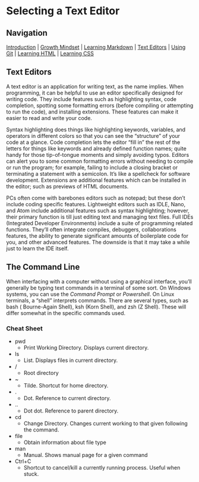 # Selecting a Text Editor

## Navigation

[Introduction](https://frazmatic.github.io/reading-notes/) | [Growth Mindset](https://frazmatic.github.io/reading-notes/growth-mindset) | [Learning Markdown](https://frazmatic.github.io/reading-notes/learning-markdown) | [Text Editors](https://frazmatic.github.io/reading-notes/text-editor) | [Using Git](https://frazmatic.github.io/reading-notes/using-git) | [Learning HTML](https://frazmatic.github.io/reading-notes/learning-html) | [Learning CSS](https://frazmatic.github.io/reading-notes/learning-css)
 
## Text Editors

A text editor is an application for writing text, as the name implies. When programming, it can be helpful to use an editor specifically designed for writing code. They include features such as highlighting syntax, code completion, spotting some formatting errors (before compiling or attempting to run the code), and installing extensions. These features can make it easier to read and write your code.

Syntax highlighting does things like highlighting keywords, variables, and operators in different colors so that you can see the “structure” of your code at a glance. Code completion lets the editor “fill in” the rest of the letters for things like keywords and already defined function names; quite handy for those tip-of-tongue moments and simply avoiding typos. Editors can alert you to some common formatting errors without needing to compile or run the program; for example, failing to include a closing bracket or terminating a statement with a semicolon. It’s like a spellcheck for software development. Extensions are additional features which can be installed in the editor; such as previews of HTML documents. 

PCs often come with barebones editors such as notepad; but these don’t include coding specific features. Lightweight editors such as IDLE, Nano, and Atom include additional features such as syntax highlighting; however, their primary function is till just editing text and managing text files. Full IDEs (Integrated Developer Environments) include a suite of programming related functions. They’ll often integrate compiles, debuggers, collaborations features, the ability to generate significant amounts of boilerplate code for you, and other advanced features. The downside is that it may take a while just to learn the IDE itself. 

## The Command Line

When interfacing with a computer without using a graphical interface, you’ll generally be typing text commands in a terminal of some sort. On Windows systems, you can use the *Command Prompt* or *Powershell*. On Linux terminals, a “shell” interprets commands. There are several types, such as bash ( Bourne-Again Shell), ksh (Korn Shell), and zsh (Z Shell). These will differ somewhat in the specific commands used.

### Cheat Sheet

- pwd
  - Print Working Directory. Displays current directory.
- ls
  - List. Displays files in current directory.
- /
  - Root directory
- ~
  - Tilde. Shortcut for home directory.
- .
  - Dot. Reference to current directory.
- ..
  - Dot dot. Reference to parent directory.
- cd
  - Change Directory. Changes current working to that given following the command.
- file
  - Obtain information about file type
- man
  - Manual. Shows manual page for a given command 
- Ctrl+C
  - Shortcut to cancel/kill a currently running process. Useful when stuck.
